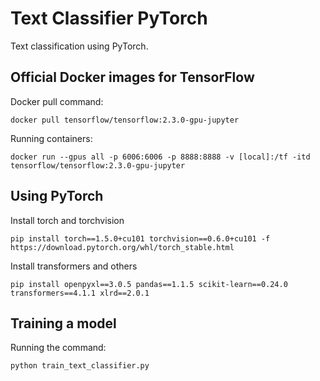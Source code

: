 # Text Classifier PyTorch
Text classification using PyTorch.

## Official Docker images for TensorFlow

Docker pull command:

```
docker pull tensorflow/tensorflow:2.3.0-gpu-jupyter
```

Running containers:

```
docker run --gpus all -p 6006:6006 -p 8888:8888 -v [local]:/tf -itd tensorflow/tensorflow:2.3.0-gpu-jupyter
```

## Using PyTorch

Install torch and torchvision

```
pip install torch==1.5.0+cu101 torchvision==0.6.0+cu101 -f https://download.pytorch.org/whl/torch_stable.html
```

Install transformers and others

```
pip install openpyxl==3.0.5 pandas==1.1.5 scikit-learn==0.24.0 transformers==4.1.1 xlrd==2.0.1
```

## Training a model

Running the command:

```
python train_text_classifier.py
```
